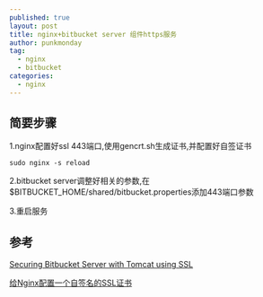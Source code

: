 ```yaml
---
published: true
layout: post
title: nginx+bitbucket server 组件https服务
author: punkmonday
tag:
  - nginx
  - bitbucket
categories:
  - nginx
---
```

## 简要步骤

1.nginx配置好ssl 443端口,使用gencrt.sh生成证书,并配置好自签证书

```
sudo nginx -s reload
```

2.bitbucket server调整好相关的参数,在$BITBUCKET_HOME/shared/bitbucket.properties添加443端口参数

3.重启服务

## 参考

[Securing Bitbucket Server with Tomcat using SSL](https://confluence.atlassian.com/bitbucketserver/securing-bitbucket-server-with-tomcat-using-ssl-776640127.html)

[给Nginx配置一个自签名的SSL证书](https://www.liaoxuefeng.com/article/0014189023237367e8d42829de24b6eaf893ca47df4fb5e000)
